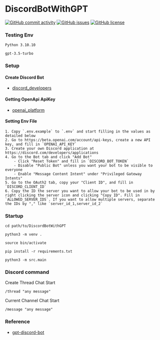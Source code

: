 # DiscordBotWithGPT


[![GitHub commit activity](https://img.shields.io/github/commit-activity/m/koiusa/DiscordBotWithGPT)](https://github.com/koiusa/DiscordBotWithGPT/graphs/commit-activity)
[![GitHub issues](https://img.shields.io/github/issues/koiusa/DiscordBotWithGPT)](https://github.com/koiusa/DiscordBotWithGPT/issues)
[![GitHub license](https://img.shields.io/github/license/koiusa/DiscordBotWithGPT)](https://github.com/koiusa/DiscordBotWithGPT/blob/main/LICENSE)

### Testing Env
```
Python 3.10.10
```

```
gpt-3.5-turbo
```



### Setup

#### Create Discord Bot
 - [discord_developers](https://discord.com/developers/applications)
 
#### Getting OpenApi ApiKey
 - [openai_platform](https://platform.openai.com)

#### Setting Env File
```
1. Copy `.env.example` to `.env` and start filling in the values as detailed below
2. Go to https://beta.openai.com/account/api-keys, create a new API key, and fill in `OPENAI_API_KEY`
3. Create your own Discord application at https://discord.com/developers/applications
4. Go to the Bot tab and click "Add Bot"
    - Click "Reset Token" and fill in `DISCORD_BOT_TOKEN`
    - Disable "Public Bot" unless you want your bot to be visible to everyone
    - Enable "Message Content Intent" under "Privileged Gateway Intents"
5. Go to the OAuth2 tab, copy your "Client ID", and fill in `DISCORD_CLIENT_ID`
6. Copy the ID the server you want to allow your bot to be used in by right clicking the server icon and clicking "Copy ID". Fill in `ALLOWED_SERVER_IDS`. If you want to allow multiple servers, separate the IDs by "," like `server_id_1,server_id_2`
```

### Startup

```
cd path/to/DiscordBotWithGPT
```

```
python3 -m venv .
```

```
source bin/activate
```

```
pip install -r requirements.txt
```

```
python3 -m src.main
```


### Discord command

Create Thread Chat Start
```
/thread "any message"
```

Current Channel Chat Start
```
/message "any message"
```

### Reference
 - [gpt-discord-bot](https://github.com/openai/gpt-discord-bot)
